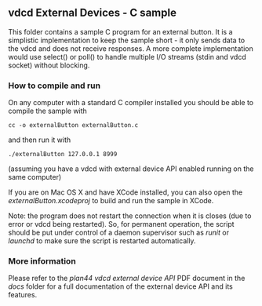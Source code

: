 ## vdcd External Devices - C sample

This folder contains a sample C program for an external button. It is a simplistic implementation to keep the sample short - it only sends data to the vdcd and does not receive responses. A more complete implementation would use select() or poll() to handle multiple I/O streams (stdin and vdcd socket) without blocking.

### How to compile and run

On any computer with a standard C compiler installed you should be able to compile the sample with

    cc -o externalButton externalButton.c
        
and then run it with

	./externalButton 127.0.0.1 8999
	
(assuming you have a vdcd with external device API enabled running on the same computer)
	
If you are on Mac OS X and have XCode installed, you can also open the *externalButton.xcodeproj* to build and run the sample in XCode.
	
Note: the program does not restart the connection when it is closes (due to error or vdcd being restarted). So, for permanent operation, the script should be put under control of a daemon supervisor such as *runit* or *launchd* to make sure the script is restarted automatically.

### More information 

Please refer to the *plan44 vdcd external device API* PDF document in the *docs* folder for a full documentation of the external device API and its features.
